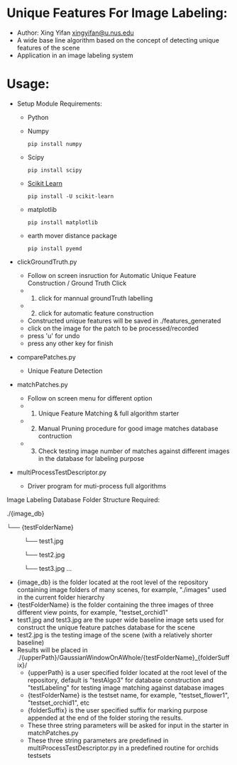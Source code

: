 # Unique Features For Image Labeling:
- Author: Xing Yifan <xingyifan@u.nus.edu>
- A wide base line algorithm based on the concept of detecting unique features of the scene 
- Application in an image labeling system

# Usage:

- Setup Module Requirements:
  - Python
  - Numpy
  
    ```
    pip install numpy
    ```
  - Scipy
  
    ```
    pip install scipy
    ```
  - [Scikit Learn](http://scikit-learn.org/stable/install.html)
  
    ```
    pip install -U scikit-learn    
    ```
  - matplotlib
  
    ```
    pip install matplotlib
    ```
  - earth mover distance package
  
    ```
    pip install pyemd
    ```

- clickGroundTruth.py

  - Follow on screen insruction for Automatic Unique Feature Construction / Ground Truth Click
  - 1. click for mannual groundTruth labelling
  - 2. click for automatic feature construction
  - Constructed unique features will be saved in ./features_generated
  - click on the image for the patch to be processed/recorded
  - press 'u' for undo
  - press any other key for finish

- comparePatches.py
  - Unique Feature Detection

- matchPatches.py
  - Follow on screen menu for different option
  - 1. Unique Feature Matching & full algorithm starter
  - 2. Manual Pruning procedure for good image matches database contruction
  - 3. Check testing image number of matches against different images in the database for labeling purpose

- multiProcessTestDescriptor.py
  - Driver program for muti-process full algorithms

Image Labeling Database Folder Structure Required:

./{image_db}

└── {testFolderName}

          └── test1.jpg

          └── test2.jpg

          └── test3.jpg
...

- {image_db} is the folder located at the root level of the repository containing image folders of many scenes, for example, "./images" used in the current folder hierarchy
- {testFolderName} is the folder containing the three images of three different view points, for example, "testset_orchid1"
- test1.jpg and test3.jpg are the super wide baseline image sets used for construct the unique feature patches database for the scene
- test2.jpg is the testing image of the scene (with a relatively shorter baseline)
- Results will be placed in ./{upperPath}/GaussianWindowOnAWhole/{testFolderName}_{folderSuffix}/
  - {upperPath} is a user specified folder located at the root level of the repository, default is "testAlgo3" for database construction and "testLabeling" for testing image matching against database images
  - {testFolderName} is the testset name, for example, "testset_flower1", "testset_orchid1", etc
  - {folderSuffix} is the user specified suffix for marking purpose appended at the end of the folder storing the results.
  - These three string parameters will be asked for input in the starter in matchPatches.py
  - These three string parameters are predefined in multiProcessTestDescriptor.py in a predefined routine for orchids testsets

